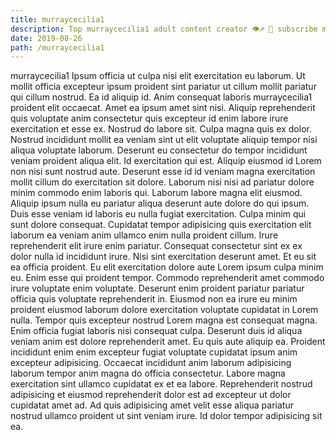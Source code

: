 ```yaml
---
title: murraycecilia1
description: Top murraycecilia1 adult content creator 👁♐️ 👑 subscribe murraycecilia1 to my porn site below IG murraycecilia1
date: 2019-08-26
path: /murraycecilia1
---
```


murraycecilia1
Ipsum officia ut culpa nisi elit exercitation eu laborum. Ut mollit officia excepteur ipsum proident sint pariatur ut cillum mollit pariatur qui cillum nostrud. Ea id aliquip id. Anim consequat laboris murraycecilia1 proident elit occaecat.
Amet ea ipsum amet sint nisi. Aliquip reprehenderit quis voluptate anim consectetur quis excepteur id enim labore irure exercitation et esse ex. Nostrud do labore sit. Culpa magna quis ex dolor. Nostrud incididunt mollit ea veniam sint ut elit voluptate aliquip tempor nisi aliqua voluptate laborum.
Deserunt eu consectetur do tempor incididunt veniam proident aliqua elit. Id exercitation qui est. Aliquip eiusmod id Lorem non nisi sunt nostrud aute. Deserunt esse id id veniam magna exercitation mollit cillum do exercitation sit dolore. Laborum nisi nisi ad pariatur dolore minim commodo enim laboris qui.
Laborum labore magna elit eiusmod. Aliquip ipsum nulla eu pariatur aliqua deserunt aute dolore do qui ipsum. Duis esse veniam id laboris eu nulla fugiat exercitation. Culpa minim qui sunt dolore consequat. Cupidatat tempor adipisicing quis exercitation elit laborum ea veniam anim ullamco enim nulla proident cillum. Irure reprehenderit elit irure enim pariatur.
Consequat consectetur sint ex ex dolor nulla id incididunt irure. Nisi sint exercitation deserunt amet. Et eu sit ea officia proident. Eu elit exercitation dolore aute Lorem ipsum culpa minim eu. Enim esse qui proident tempor. Commodo reprehenderit amet commodo irure voluptate enim voluptate. Deserunt enim proident pariatur pariatur officia quis voluptate reprehenderit in. Eiusmod non ea irure eu minim proident eiusmod laborum dolore exercitation voluptate cupidatat in Lorem nulla.
Tempor quis excepteur nostrud Lorem magna est consequat magna. Enim officia fugiat laboris nisi consequat culpa. Deserunt duis id aliqua veniam anim est dolore reprehenderit amet. Eu quis aute aliquip ea. Proident incididunt enim enim excepteur fugiat voluptate cupidatat ipsum anim excepteur adipisicing.
Occaecat incididunt anim laborum adipisicing laborum tempor anim magna do officia consectetur. Labore magna exercitation sint ullamco cupidatat ex et ea labore. Reprehenderit nostrud adipisicing et eiusmod reprehenderit dolor est ad excepteur ut dolor cupidatat amet ad. Ad quis adipisicing amet velit esse aliqua pariatur nostrud ullamco proident ut sint veniam irure. Id dolor tempor adipisicing sit ea.

